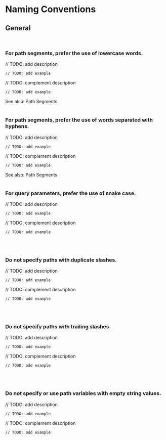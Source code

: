 # Naming Conventions


## General
<br>


### For path segments, prefer the use of lowercase words.

// TODO: add description

```http
// TODO: add example
```

// TODO: complement description

```http
// TODO: add example
```

See also: Path Segments
<br><br>


### For path segments, prefer the use of words separated with hyphens.

// TODO: add description

```http
// TODO: add example
```

// TODO: complement description

```http
// TODO: add example
```

See also: Path Segments
<br><br>


### For query parameters, prefer the use of snake case.

// TODO: add description

```http
// TODO: add example
```

// TODO: complement description

```http
// TODO: add example
```

<br><br>


### Do not specify paths with duplicate slashes.

// TODO: add description

```http
// TODO: add example
```

// TODO: complement description

```http
// TODO: add example
```

<br><br>


### Do not specify paths with trailing slashes.

// TODO: add description

```http
// TODO: add example
```

// TODO: complement description

```http
// TODO: add example
```

<br><br>


### Do not specify or use path variables with empty string values.

// TODO: add description

```http
// TODO: add example
```

// TODO: complement description

```http
// TODO: add example
```

<br><br>